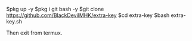 $pkg up -y
$pkg i git bash -y
$git clone https://github.com/BlackDevilMHK/extra-key
$cd extra-key
$bash extra-key.sh

Then exit from termux.
